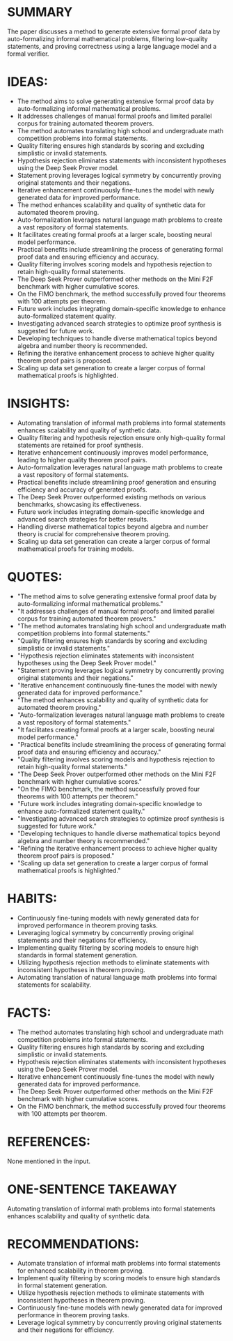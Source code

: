 # SUMMARY
The paper discusses a method to generate extensive formal proof data by auto-formalizing informal mathematical problems, filtering low-quality statements, and proving correctness using a large language model and a formal verifier.

# IDEAS:
- The method aims to solve generating extensive formal proof data by auto-formalizing informal mathematical problems.
- It addresses challenges of manual formal proofs and limited parallel corpus for training automated theorem provers.
- The method automates translating high school and undergraduate math competition problems into formal statements.
- Quality filtering ensures high standards by scoring and excluding simplistic or invalid statements.
- Hypothesis rejection eliminates statements with inconsistent hypotheses using the Deep Seek Prover model.
- Statement proving leverages logical symmetry by concurrently proving original statements and their negations.
- Iterative enhancement continuously fine-tunes the model with newly generated data for improved performance.
- The method enhances scalability and quality of synthetic data for automated theorem proving.
- Auto-formalization leverages natural language math problems to create a vast repository of formal statements.
- It facilitates creating formal proofs at a larger scale, boosting neural model performance.
- Practical benefits include streamlining the process of generating formal proof data and ensuring efficiency and accuracy.
- Quality filtering involves scoring models and hypothesis rejection to retain high-quality formal statements.
- The Deep Seek Prover outperformed other methods on the Mini F2F benchmark with higher cumulative scores.
- On the FIMO benchmark, the method successfully proved four theorems with 100 attempts per theorem.
- Future work includes integrating domain-specific knowledge to enhance auto-formalized statement quality.
- Investigating advanced search strategies to optimize proof synthesis is suggested for future work.
- Developing techniques to handle diverse mathematical topics beyond algebra and number theory is recommended.
- Refining the iterative enhancement process to achieve higher quality theorem proof pairs is proposed.
- Scaling up data set generation to create a larger corpus of formal mathematical proofs is highlighted.

# INSIGHTS:
- Automating translation of informal math problems into formal statements enhances scalability and quality of synthetic data.
- Quality filtering and hypothesis rejection ensure only high-quality formal statements are retained for proof synthesis.
- Iterative enhancement continuously improves model performance, leading to higher quality theorem proof pairs.
- Auto-formalization leverages natural language math problems to create a vast repository of formal statements.
- Practical benefits include streamlining proof generation and ensuring efficiency and accuracy of generated proofs.
- The Deep Seek Prover outperformed existing methods on various benchmarks, showcasing its effectiveness.
- Future work includes integrating domain-specific knowledge and advanced search strategies for better results.
- Handling diverse mathematical topics beyond algebra and number theory is crucial for comprehensive theorem proving.
- Scaling up data set generation can create a larger corpus of formal mathematical proofs for training models.

# QUOTES:
- "The method aims to solve generating extensive formal proof data by auto-formalizing informal mathematical problems."
- "It addresses challenges of manual formal proofs and limited parallel corpus for training automated theorem provers."
- "The method automates translating high school and undergraduate math competition problems into formal statements."
- "Quality filtering ensures high standards by scoring and excluding simplistic or invalid statements."
- "Hypothesis rejection eliminates statements with inconsistent hypotheses using the Deep Seek Prover model."
- "Statement proving leverages logical symmetry by concurrently proving original statements and their negations."
- "Iterative enhancement continuously fine-tunes the model with newly generated data for improved performance."
- "The method enhances scalability and quality of synthetic data for automated theorem proving."
- "Auto-formalization leverages natural language math problems to create a vast repository of formal statements."
- "It facilitates creating formal proofs at a larger scale, boosting neural model performance."
- "Practical benefits include streamlining the process of generating formal proof data and ensuring efficiency and accuracy."
- "Quality filtering involves scoring models and hypothesis rejection to retain high-quality formal statements."
- "The Deep Seek Prover outperformed other methods on the Mini F2F benchmark with higher cumulative scores."
- "On the FIMO benchmark, the method successfully proved four theorems with 100 attempts per theorem."
- "Future work includes integrating domain-specific knowledge to enhance auto-formalized statement quality."
- "Investigating advanced search strategies to optimize proof synthesis is suggested for future work."
- "Developing techniques to handle diverse mathematical topics beyond algebra and number theory is recommended."
- "Refining the iterative enhancement process to achieve higher quality theorem proof pairs is proposed."
- "Scaling up data set generation to create a larger corpus of formal mathematical proofs is highlighted."

# HABITS:
- Continuously fine-tuning models with newly generated data for improved performance in theorem proving tasks.
- Leveraging logical symmetry by concurrently proving original statements and their negations for efficiency.
- Implementing quality filtering by scoring models to ensure high standards in formal statement generation.
- Utilizing hypothesis rejection methods to eliminate statements with inconsistent hypotheses in theorem proving.
- Automating translation of natural language math problems into formal statements for scalability.

# FACTS:
- The method automates translating high school and undergraduate math competition problems into formal statements.
- Quality filtering ensures high standards by scoring and excluding simplistic or invalid statements.
- Hypothesis rejection eliminates statements with inconsistent hypotheses using the Deep Seek Prover model.
- Iterative enhancement continuously fine-tunes the model with newly generated data for improved performance.
- The Deep Seek Prover outperformed other methods on the Mini F2F benchmark with higher cumulative scores.
- On the FIMO benchmark, the method successfully proved four theorems with 100 attempts per theorem.

# REFERENCES:
None mentioned in the input.

# ONE-SENTENCE TAKEAWAY
Automating translation of informal math problems into formal statements enhances scalability and quality of synthetic data.

# RECOMMENDATIONS:
- Automate translation of informal math problems into formal statements for enhanced scalability in theorem proving.
- Implement quality filtering by scoring models to ensure high standards in formal statement generation.
- Utilize hypothesis rejection methods to eliminate statements with inconsistent hypotheses in theorem proving.
- Continuously fine-tune models with newly generated data for improved performance in theorem proving tasks.
- Leverage logical symmetry by concurrently proving original statements and their negations for efficiency.